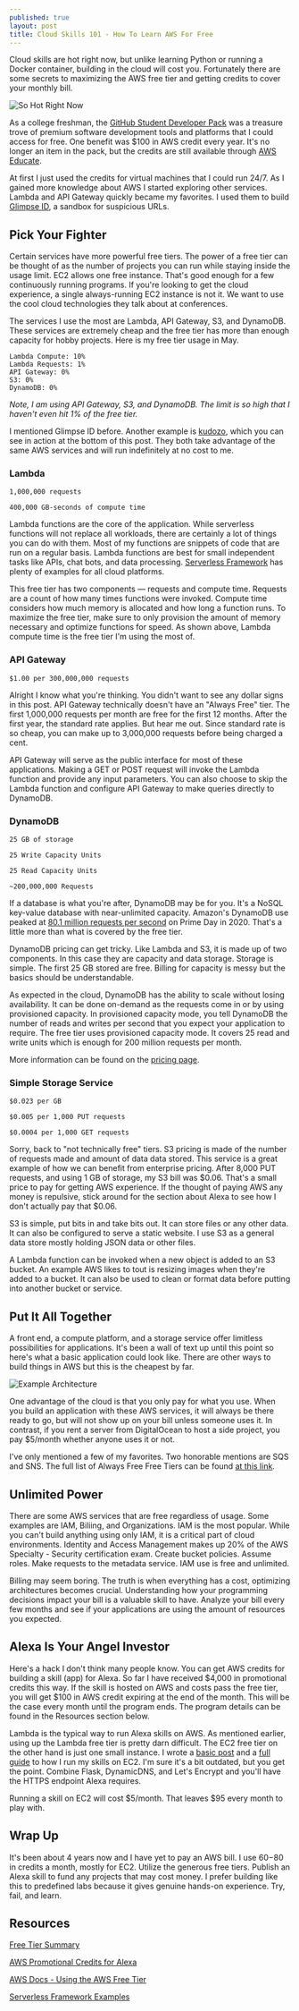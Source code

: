 ```yaml
---
published: true
layout: post
title: Cloud Skills 101 - How To Learn AWS For Free
---
```


Cloud skills are hot right now, but unlike learning Python or running a Docker container, building in the cloud will cost you. Fortunately there are some secrets to maximizing the AWS free tier and getting credits to cover your monthly bill.

![So Hot Right Now]({{site.baseurl}}/images/Learn-Cloud-Free/SoHotRN.png)

As a college freshman, the [GitHub Student Developer Pack](http://education.github.com/pack) was a treasure trove of premium software development tools and platforms that I could access for free. One benefit was $100 in AWS credit every year.  It's no longer an item in the pack, but the credits are still available through [AWS Educate](https://awseducate.com).

At first I just used the credits for virtual machines that I could run 24/7. As I gained more knowledge about AWS I started exploring other services. Lambda and API Gateway quickly became my favorites. I used them to build [Glimpse ID](https://glimpseid.com), a sandbox for suspicious URLs.

## Pick Your Fighter

Certain services have more powerful free tiers. The power of a free tier can be thought of as the number of projects you can run while staying inside the usage limit. EC2 allows one free instance. That's good enough for a few continuously running programs. If you're looking to get the cloud experience, a single always-running EC2 instance is not it. We want to use the cool cloud technologies they talk about at conferences.

The services I use the most are Lambda, API Gateway, S3, and DynamoDB. These services are extremely cheap and the free tier has more than enough capacity for hobby projects. Here is my  free tier usage in May.

```
Lambda Compute: 10%
Lambda Requests: 1%
API Gateway: 0%
S3: 0%
DynamoDB: 0%
```

*Note, I am using API Gateway, S3, and DynamoDB. The limit is so high that I haven't even hit 1% of the free tier.*

I mentioned Glimpse ID before. Another example is [kudozo](https://github.com/becksteadn/kudozo), which you can see in action at the bottom of this post. They both take advantage of the same AWS services and will run indefinitely at no cost to me.

### Lambda

`1,000,000 requests`

`400,000 GB-seconds of compute time`

Lambda functions are the core of the application. While serverless functions will not replace all workloads, there are certainly a lot of things you can do with them. Most of my functions are snippets of code that are run on a regular basis. Lambda functions are best for small independent tasks like APIs, chat bots, and data processing. [Serverless Framework](https://www.serverless.com/examples/) has plenty of examples for all cloud platforms.

This free tier has two components —  requests and compute time. Requests are a count of how many times functions were invoked. Compute time considers how much memory is allocated and how long a function runs. To maximize the free tier, make sure to only provision the amount of memory necessary and optimize functions for speed. As shown above, Lambda compute time is the free tier I'm using the most of.  

### API Gateway

`$1.00 per 300,000,000 requests`

Alright I know what you're thinking. You didn't want to see any dollar signs in this post. API Gateway technically doesn't have an "Always Free" tier. The first 1,000,000 requests per month are free for the first 12 months. After the first year, the standard rate applies. But hear me out. Since standard rate is so cheap, you can make up to 3,000,000 requests before being charged a cent.

API Gateway will serve as the public interface for most of these applications. Making a GET or POST request will invoke the Lambda function and provide any input parameters. You can also choose to skip the Lambda function and configure API Gateway to make queries directly to DynamoDB.

### DynamoDB

`25 GB of storage`

`25 Write Capacity Units`

`25 Read Capacity Units`

`~200,000,000 Requests`

If a database is what you're after, DynamoDB may be for you. It's a NoSQL key-value database with near-unlimited capacity. Amazon's DynamoDB use peaked at [80.1 million requests per second](https://aws.amazon.com/blogs/aws/amazon-prime-day-2020-powered-by-aws/) on Prime Day in 2020. That's a little more than what is covered by the free tier.

DynamoDB pricing can get tricky. Like Lambda and S3, it is made up of two components. In this case they are capacity and data storage. Storage is simple. The first 25 GB stored are free. Billing for capacity is messy but the basics should be understandable.

As expected in the cloud, DynamoDB has the ability to scale without losing availability. It can be done on-demand as the requests come in or by using provisioned capacity. In provisioned capacity mode, you tell DynamoDB the number of reads and writes per second that you expect your application to require. The free tier uses provisioned capacity mode. It covers 25 read and write units which is enough for 200 million requests per month.

More information can be found on the [pricing page](https://aws.amazon.com/dynamodb/pricing/).

### Simple Storage Service

`$0.023 per GB`

`$0.005 per 1,000 PUT requests`

`$0.0004 per 1,000 GET requests`

Sorry, back to "not technically free" tiers. S3 pricing is made of the number of requests made and amount of data data stored. This service is a great example of how we can benefit from enterprise pricing. After 8,000 PUT requests, and using 1 GB of storage, my S3 bill was $0.06. That's a small price to pay for getting AWS experience. If the thought of paying AWS any money is repulsive, stick around for the section about Alexa to see how I don't actually pay that $0.06. 

S3 is simple, put bits in and take bits out. It can store files or any other data. It can also be configured to serve a static website. I use S3 as a general data store mostly holding JSON data or other files.

A Lambda function can be invoked when a new object is added to an S3 bucket. An example AWS likes to tout is resizing images when they're added to a bucket. It can also be used to clean or format data before putting into another bucket or service. 

## Put It All Together

A front end, a compute platform, and a storage service offer limitless possibilities for applications. It's been a wall of text up until this point so here's what a basic application could look like. There are other ways to build things in AWS but this is the cheapest by far.

![Example Architecture]({{site.baseurl}}/images/Learn-Cloud-Free/ServerlessAppExample.png)

One advantage of the cloud is that you only pay for what you use. When you build an application with these AWS services, it will always be there ready to go, but will not show up on your bill unless someone uses it. In contrast, if you rent a server from DigitalOcean to host a side project, you pay $5/month whether anyone uses it or not. 

I've only mentioned a few of my favorites. Two honorable mentions are SQS and SNS. The full list of Always Free Free Tiers can be found [at this link](https://aws.amazon.com/free/?all-free-tier.sort-by=item.additionalFields.SortRank&all-free-tier.sort-order=asc&awsf.Free%20Tier%20Types=tier%23always-free&awsf.Free%20Tier%20Categories=*all).

## Unlimited Power

There are some AWS services that are free regardless of usage. Some examples are IAM, Biliing, and Organizations. IAM is the most popular. While you can't build anything using only IAM, it is a critical part of cloud environments. Identity and Access Management makes up 20% of the AWS Specialty - Security certification exam. Create bucket policies. Assume roles. Make requests to the metadata service. IAM use is free and unlimited.

Billing may seem boring. The truth is when everything has a cost, optimizing architectures becomes crucial. Understanding how your programming decisions impact your bill is a valuable skill to have. Analyze your bill every few months and see if your applications are using the amount of resources you expected. 

## Alexa Is Your Angel Investor

Here's a hack I don't think many people know. You can get AWS credits for building a skill (app) for Alexa. So far I have received $4,000 in promotional credits this way. If the skill is hosted on AWS and costs pass the free tier, you will get $100 in AWS credit expiring at the end of the month. This will be the case every month until the program ends. The program details can be found in the Resources section below.

Lambda is the typical way to run Alexa skills on AWS. As mentioned earlier, using up the Lambda free tier is pretty darn difficult. The EC2 free tier on the other hand is just one small instance. I wrote a [basic post](https://scriptingis.life/My-Alexa-Skills-Environment/) and a [full guide](https://scriptingis.life/Alexa-Skills-Complete-Guide/) to how I run my skills on EC2. I'm sure it's a bit outdated, but you get the point. Combine Flask, DynamicDNS, and Let's Encrypt and you'll have the HTTPS endpoint Alexa requires.

Running a skill on EC2 will cost $5/month. That leaves $95 every month to play with.

## Wrap Up

It's been about 4 years now and I have yet to pay an AWS bill. I use $60-$80 in credits a month, mostly for EC2. Utilize the generous free tiers. Publish an Alexa skill to fund any projects that may cost money. I prefer building like this to predefined labs because it gives genuine hands-on experience. Try, fail, and learn.

## Resources

[Free Tier Summary](https://aws.amazon.com/free/)

[AWS Promotional Credits for Alexa](https://developer.amazon.com/en-US/alexa/alexa-skills-kit/new/aws-promotional-credits)

[AWS Docs - Using the AWS Free Tier](https://docs.aws.amazon.com/awsaccountbilling/latest/aboutv2/billing-free-tier.html)

[Serverless Framework Examples](https://www.serverless.com/examples/)